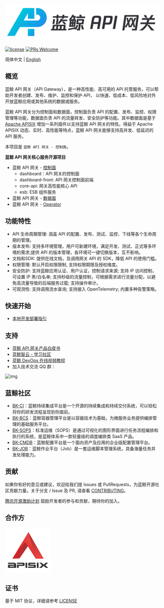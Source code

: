 ![img](docs/resource/img/blueking_apigateway_zh.png)
---

[![license](https://img.shields.io/badge/license-MIT-brightgreen.svg?style=flat)](https://github.com/TencentBlueKing/blueking-apigateway/blob/main/LICENSE.txt) [![PRs Welcome](https://img.shields.io/badge/PRs-welcome-brightgreen.svg)](https://github.com/TencentBlueKing/blueking-apigateway/pulls)

简体中文 | [English](README_EN.md)

## 概览

蓝鲸 API 网关（API Gateway），是一种高性能、高可用的 API 托管服务，可以帮助开发者创建、发布、维护、监控和保护 API， 以快速、低成本、低风险地对外开放蓝鲸应用或其他系统的数据或服务。

蓝鲸 API 网关分为控制面和数据面，控制面负责 API 的配置、发布、监控、权限管理等功能，数据面负责 API 的流量转发、安全防护等功能。其中数据面是基于 [Apache APISIX](https://github.com/apache/apisix) 增加一系列插件以支持蓝鲸 API 网关的特性。得益于 Apache APISIX 动态、实时、高性能等特点，蓝鲸 API 网关能够支持高并发、低延迟的 API 服务。

本项目是 `蓝鲸 API 网关 - 控制面`。

**蓝鲸 API 网关核心服务开源项目**

- 蓝鲸 API 网关 - [控制面](https://github.com/TencentBlueKing/blueking-apigateway)
  - dashboard：API 网关的控制面
  - dashboard-front:  API 网关控制面前端
  - core-api: 网关高性能核心 API
  - esb: ESB 组件服务
- 蓝鲸 API 网关 - [数据面](https://github.com/TencentBlueKing/blueking-apigateway-apisix)
- 蓝鲸 API 网关 - [Operator](https://github.com/TencentBlueKing/blueking-apigateway-operator)

## 功能特性

- API 生命周期管理: 涵盖 API 的配置、发布、测试、监控、下线等各个生命周期的管理。
- 版本发布: 支持多环境管理，用户可新建环境，满足开发、测试、正式等多环境的需求;提供 API 的版本管理，各环境可一键切换版本，互不影响。
- 文档和SDK: 提供在线文档，及调用网关 API 的 SDK，降低 API 的使用门槛。
- 权限管理: 默认开启权限限制, 支持权限期限及授权维度。
- 安全防护: 支持蓝鲸应用认证、用户认证，控制请求来源; 支持 IP 访问控制，可设置 IP 黑/白名单; 支持秒级的流量控制，可根据需求进行流量分配，以避免高流量导致的后端服务过载; 支持操作审计。
- 可观测性: 支持调用流水查询; 支持接入 OpenTelemetry; 内置多种告警策略。

## 快速开始

- [本地开发部署指引](docs/DEVELOP_GUIDE.md)

## 支持

- [蓝鲸 API 网关产品白皮书](https://bk.tencent.com/docs/document/7.0/171/13974)
- [蓝鲸智云 - 学习社区](https://bk.tencent.com/s-mart/community)
- [蓝鲸 DevOps 在线视频教程](https://bk.tencent.com/s-mart/video)
- 加入技术交流 QQ 群：

![img](docs/resource/img/bk_qq_group.png)

## 蓝鲸社区

- [BK-CI](https://github.com/TencentBlueKing/bk-ci)：蓝鲸持续集成平台是一个开源的持续集成和持续交付系统，可以轻松将你的研发流程呈现到你面前。
- [BK-BCS](https://github.com/TencentBlueKing/bk-bcs)：蓝鲸容器管理平台是以容器技术为基础，为微服务业务提供编排管理的基础服务平台。
- [BK-SOPS](https://github.com/TencentBlueKing/bk-sops)：标准运维（SOPS）是通过可视化的图形界面进行任务流程编排和执行的系统，是蓝鲸体系中一款轻量级的调度编排类
  SaaS 产品。
- [BK-CMDB](https://github.com/TencentBlueKing/bk-cmdb)：蓝鲸配置平台是一个面向资产及应用的企业级配置管理平台。
- [BK-JOB](https://github.com/TencentBlueKing/bk-job)：蓝鲸作业平台（Job）是一套运维脚本管理系统，具备海量任务并发处理能力。

## 贡献

如果你有好的意见或建议，欢迎给我们提 Issues 或 PullRequests，为蓝鲸开源社区贡献力量。关于分支 / Issue 及 PR,
请查看 [CONTRIBUTING](docs/CONTRIBUTING.md)。

[腾讯开源激励计划](https://opensource.tencent.com/contribution) 鼓励开发者的参与和贡献，期待你的加入。

## 合作方

<a href="https://apisix.apache.org/"><img src="https://github.com/apache/apisix/blob/master/logos/apisix-white-bg.jpg" alt="APISIX logo" height="150px" /></a>

## 证书

基于 MIT 协议，详细请参考 [LICENSE](LICENSE.txt)
